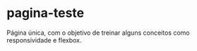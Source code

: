 # pagina-teste

Página única, com o objetivo de treinar alguns conceitos como responsividade e flexbox.
